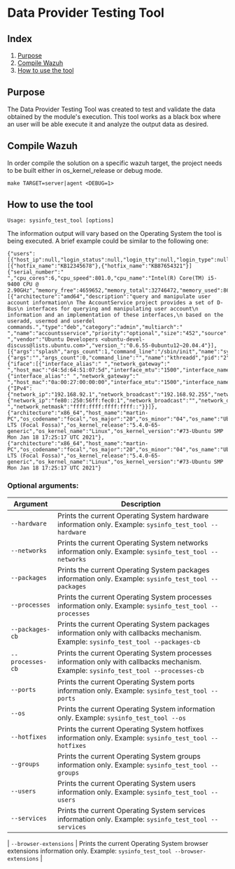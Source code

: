 # Data Provider Testing Tool
## Index
1. [Purpose](#purpose)
2. [Compile Wazuh](#compile-wazuh)
3. [How to use the tool](#how-to-use-the-tool)

## Purpose
The Data Provider Testing Tool was created to test and validate the data obtained by the module's execution. This tool works as a black box where an user will be able execute it and analyze the output data as desired.

## Compile Wazuh
In order compile the solution on a specific wazuh target, the project needs to be built either in os_kernel_release or debug mode.
```
make TARGET=server|agent <DEBUG=1>
```

## How to use the tool
```
Usage: sysinfo_test_tool [options]
```

The information output will vary based on the Operating System the tool is being executed.
A brief example could be similar to the following one:

```
{"users":[{"host_ip":null,"login_status":null,"login_tty":null,"login_type":null,"process_pid":null,"user_auth_failed_count":null,"user_auth_failed_timestamp":null,"user_created":null,"user_full_name":"","user_group_id":999,"user_group_id_signed":999,"user_groups":null,"user_home":"/var/ossec","user_id":998,"user_is_hidden":null,"user_is_remote":1,"user_last_login":null,"user_name":"wazuh","user_password_expiration_date":-1,"user_password_hash_algorithm":null,"user_password_inactive_days":-1,"user_password_last_change":1745971200.0,"user_password_max_days_between_changes":-1,"user_password_min_days_between_changes":-1,"user_password_status":"locked","user_password_warning_days_before_expiration":-1,"user_roles_sudo":0,"user_shell":"/sbin/nologin","user_type":null,"user_uid_signed":998,"user_uuid":null}]}
[{"hotfix_name":"KB12345678"},{"hotfix_name":"KB87654321"}]
{"serial_number":" ","cpu_cores":6,"cpu_speed":801.0,"cpu_name":"Intel(R) Core(TM) i5-9400 CPU @ 2.90GHz","memory_free":4659652,"memory_total":32746472,"memory_used":86}
[{"architecture":"amd64","description":"query and manipulate user account information\n The AccountService project provides a set of D-Bus\n interfaces for querying and manipulating user account\n information and an implementation of these interfaces,\n based on the useradd, usermod and userdel commands.","type":"deb","category":"admin","multiarch":" ","name":"accountsservice","priority":"optional","size":"452","source":" ","vendor":"Ubuntu Developers <ubuntu-devel-discuss@lists.ubuntu.com>","version_":"0.6.55-0ubuntu12~20.04.4"}],
[{"args":"splash","args_count":1,"command_line":"/sbin/init","name":"systemd","pid":"1","parent_pid":0,"start":23,"state":"S","stime":11365,"utime":1005},{"args":"","args_count":0,"command_line":"","name":"kthreadd","pid":"2","parent_pid":0,"start":23,"state":"S","stime":7,"utime":0}],
{"iface":[{"interface_alias":" ","network_gateway":" ","host_mac":"d4:5d:64:51:07:5d","interface_mtu":"1500","interface_name":"enp4s0","host_network_ingress_bytes":0,"host_network_ingress_drops":0,"host_network_ingress_errors":0,"host_network_ingress_packages":0,"interface_state":"down","host_network_egress_bytes":0,"host_network_egress_drops":0,"host_network_egress_errors":0,"host_network_egress_packages":0,"interface_type":"ethernet"},{"interface_alias":" ","network_gateway":" ","host_mac":"0a:00:27:00:00:00","interface_mtu":"1500","interface_name":"vboxnet0","host_network_ingress_bytes":0,"host_network_ingress_drops":0,"host_network_ingress_errors":0,"host_network_ingress_packages":0,"interface_state":"down","host_network_egress_bytes":0,"host_network_egress_drops":0,"host_network_egress_errors":0,"host_network_egress_packages":0,"interface_type":"ethernet"},{"IPv4":{"network_ip":"192.168.92.1","network_broadcast":"192.168.92.255","network_dhcp":"unknown","network_metric":"0","network_netmask":"255.255.255.0"},"IPv6":{"network_ip":"fe80::250:56ff:fec0:1","network_broadcast":"","network_dhcp":"unknown","network_metric":" ","network_netmask":"ffff:ffff:ffff:ffff::"}}]},
{"architecture":"x86_64","host_name":"martin-PC","os_codename":"focal","os_major":"20","os_minor":"04","os_name":"Ubuntu","os_patch":"2","os_platform":"ubuntu","os_version":"20.04.2 LTS (Focal Fossa)","os_kernel_release":"5.4.0-65-generic","os_kernel_name":"Linux","os_kernel_version":"#73-Ubuntu SMP Mon Jan 18 17:25:17 UTC 2021"},
{"architecture":"x86_64","host_name":"martin-PC","os_codename":"focal","os_major":"20","os_minor":"04","os_name":"Ubuntu","os_patch":"2","os_platform":"ubuntu","os_version":"20.04.2 LTS (Focal Fossa)","os_kernel_release":"5.4.0-65-generic","os_kernel_name":"Linux","os_kernel_version":"#73-Ubuntu SMP Mon Jan 18 17:25:17 UTC 2021"}
```

### Optional arguments:

|Argument|Description|
|---|---|
| `--hardware`     			| Prints the current Operating System hardware information only. Example: `sysinfo_test_tool --hardware`                               |
| `--networks`     			| Prints the current Operating System networks information only. Example: `sysinfo_test_tool --networks`                               |
| `--packages`     			| Prints the current Operating System packages information only. Example: `sysinfo_test_tool --packages`                               |
| `--processes`    			| Prints the current Operating System processes information only. Example: `sysinfo_test_tool --processes`                             |
| `--packages-cb`  			| Prints the current Operating System packages information only with callbacks mechanism. Example: `sysinfo_test_tool --packages-cb`   |
| `--processes-cb` 			| Prints the current Operating System processes information only with callbacks mechanism. Example: `sysinfo_test_tool --processes-cb` |
| `--ports`        			| Prints the current Operating System ports information only. Example: `sysinfo_test_tool --ports`                                     |
| `--os`           			| Prints the current Operating System information only. Example: `sysinfo_test_tool --os`                                              |
| `--hotfixes`     			| Prints the current Operating System hotfixes information only. Example: `sysinfo_test_tool --hotfixes`                               |
| `--groups`       			| Prints the current Operating System groups information only. Example: `sysinfo_test_tool --groups`                                   |
| `--users`        			| Prints the current Operating System users information only. Example: `sysinfo_test_tool --users`                                     |
| `--services`     			| Prints the current Operating System services information only. Example: `sysinfo_test_tool --services`                               |

| `--browser-extensions`    | Prints the current Operating System browser extensions information only. Example: `sysinfo_test_tool --browser-extensions`                                     |
